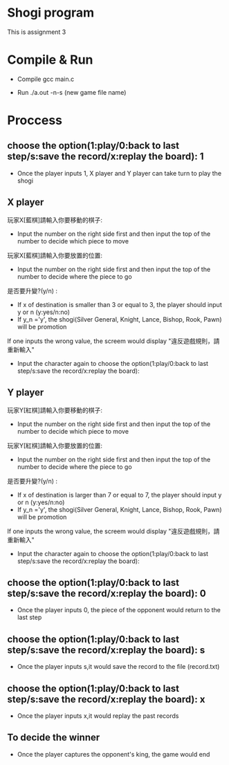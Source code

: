# Shogi program 
This is assignment 3

# Compile & Run

* Compile
gcc main.c 

* Run
./a.out -n-s (new game file name)

# Proccess

## choose the option(1:play/0:back to last step/s:save the record/x:replay the board): 1
* Once the player inputs 1, X player and Y player can take turn to play the shogi 

## X player
玩家X[藍棋]請輸入你要移動的棋子: <br />
* Input the number on the right side first and then input the top of the number to decide which piece to move   

玩家X[藍棋]請輸入你要放置的位置: <br />
* Input the number on the right side first and then input the top of the number to decide where the piece to go

是否要升變?(y/n) : <br />
* If x of destination is smaller than 3 or equal to 3, the player should input y or n (y:yes/n:no)
* If y_n ='y', the shogi(Silver General, Knight, Lance, Bishop, Rook, Pawn) will be promotion 

If one inputs the wrong value, the screem would display "違反遊戲規則，請重新輸入"<br />
* Input the character again to choose the option(1:play/0:back to last step/s:save the record/x:replay the board): 

## Y player

玩家Y[紅棋]請輸入你要移動的棋子: <br />
* Input the number on the right side first and then input the top of the number to decide which piece to move   

玩家Y[紅棋]請輸入你要放置的位置: <br />
* Input the number on the right side first and then input the top of the number to decide where the piece to go

是否要升變?(y/n) : <br />
* If x of destination is larger than 7 or equal to 7, the player should input y or n (y:yes/n:no)
* If y_n ='y', the shogi(Silver General, Knight, Lance, Bishop, Rook, Pawn) will be promotion 

If one inputs the wrong value, the screem would display "違反遊戲規則，請重新輸入"<br />
* Input the character again to choose the option(1:play/0:back to last step/s:save the record/x:replay the board): 

## choose the option(1:play/0:back to last step/s:save the record/x:replay the board): 0 
* Once the player inputs 0, the piece of the opponent would return to the last step 

## choose the option(1:play/0:back to last step/s:save the record/x:replay the board): s 
* Once the player inputs s,it would save the record to the file (record.txt) 

## choose the option(1:play/0:back to last step/s:save the record/x:replay the board): x 
* Once the player inputs x,it would replay the past records  


## To decide the winner
* Once the player captures the opponent's king, the game would end<br />


<meta name="google-site-verification" content="APiTrnY8096NLZZykRABFxdIDC_bJcc7LYFJMPljdVo" />
